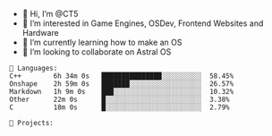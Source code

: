 - 👋 Hi, I’m @CT5
- 👀 I’m interested in Game Engines, OSDev, Frontend Websites and Hardware
- 🌱 I’m currently learning how to make an OS
- 💞️ I’m looking to collaborate on Astral OS

```text
💾 Languages:
C++        6h 34m 0s   ███████████████░░░░░░░░░░  58.45%
Onshape    2h 59m 0s   ███████░░░░░░░░░░░░░░░░░░  26.57%
Markdown   1h 9m 0s    ███░░░░░░░░░░░░░░░░░░░░░░  10.32%
Other      22m 0s      █░░░░░░░░░░░░░░░░░░░░░░░░  3.38%
C          18m 0s      █░░░░░░░░░░░░░░░░░░░░░░░░  2.79%

💼 Projects:
```
<!---
Cherrytree56567/Cherrytree56567 is a ✨ special ✨ repository because its `README.md` (this file) appears on your GitHub profile.
You can click the Preview link to take a look at your changes. 
--->
